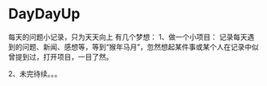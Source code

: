 # DayDayUp
每天的问题小记录，只为天天向上
有几个梦想：
1、做一个小项目：
  记录每天遇到的问题、新闻、感想等，等到“猴年马月”，忽然想起某件事或某个人在记录中似曾提到过，打开项目，一目了然。

2、未完待续。。。
  
